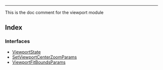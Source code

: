***

This is the doc comment for the viewport module

## Index

### Interfaces

* [ViewportState](ViewportState.md)
* [SetViewportCenterZoomParams](SetViewportCenterZoomParams.md)
* [ViewportFitBoundsParams](ViewportFitBoundsParams.md)
